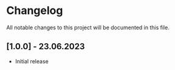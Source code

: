 # Changelog

All notable changes to this project will be documented in this file.

## [1.0.0] - 23.06.2023

- Initial release